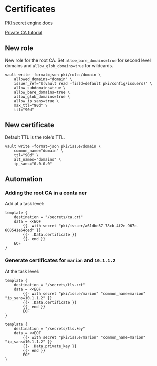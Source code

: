 # Certificates

[PKI secret engine docs](https://developer.hashicorp.com/vault/api-docs/secret/pki)

[Private CA tutorial](https://developer.hashicorp.com/vault/tutorials/secrets-management/pki-engine#step-4-request-certificates)

## New role

New role for the root CA. Set `allow_bare_domains=true` for second level domains and `allow_glob_domains=true` for wildcards.

```
vault write -format=json pki/roles/domain \
    allowed_domains="domain" \
    issuer_ref="$(vault read -field=default pki/config/issuers)" \
    allow_subdomains=true \
    allow_bare_domains=true \
    allow_glob_domains=true \
    allow_ip_sans=true \
    max_ttl="90d" \
    ttl="90d"
```

## New certificate

Default TTL is the role's TTL.

```
vault write -format=json pki/issue/domain \
    common_name="domain" \
    ttl="90d" \
    alt_names="domains" \
    ip_sans="0.0.0.0"
```

## Automation

### Adding the root CA in a container

Add at a task level:

```
template {
    destination = "/secrets/ca.crt"
    data = <<EOF
        {{- with secret "pki/issuer/a61dbe37-78cb-4f2e-967c-608541e64ced" }}
        {{- .Data.certificate }}
        {{- end }}
    EOF
}
```

### Generate certificates for `marion` and `10.1.1.2`

At the task level:

```
template {
    destination = "/secrets/tls.crt"
    data = <<EOF
        {{- with secret "pki/issue/marion" "common_name=marion" "ip_sans=10.1.1.2" }}
        {{- .Data.certificate }}
        {{- end }}
        EOF
}

template {
    destination = "/secrets/tls.key"
    data = <<EOF
        {{- with secret "pki/issue/marion" "common_name=marion" "ip_sans=10.1.1.2" }}
        {{- .Data.private_key }}
        {{- end }}
        EOF
}
```
